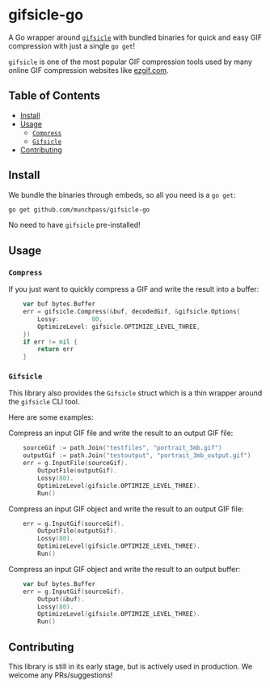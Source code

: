 # gifsicle-go <!-- omit in toc -->

A Go wrapper around [`gifsicle`](https://www.lcdf.org/gifsicle/man.html) with bundled binaries for quick and easy GIF compression with just a single `go get`!

`gifsicle` is one of the most popular GIF compression tools used by many online GIF compression websites like [ezgif.com](https://ezgif.com/).

## Table of Contents <!-- omit in toc -->

- [Install](#install)
- [Usage](#usage)
  - [`Compress`](#compress)
  - [`Gifsicle`](#gifsicle)
- [Contributing](#contributing)

## Install

We bundle the binaries through embeds, so all you need is a `go get`:

```bash
go get github.com/munchpass/gifsicle-go
```

No need to have `gifsicle` pre-installed!

## Usage

### `Compress`

If you just want to quickly compress a GIF and write the result into a buffer:

```go
	var buf bytes.Buffer
	err = gifsicle.Compress(&buf, decodedGif, &gifsicle.Options{
		Lossy:         80,
		OptimizeLevel: gifsicle.OPTIMIZE_LEVEL_THREE,
	})
	if err != nil {
		return err
	}
```

### `Gifsicle`

This library also provides the `Gifsicle` struct which is a thin wrapper around the `gifsicle` CLI tool.

Here are some examples:

Compress an input GIF file and write the result to an output GIF file:

```go
	sourceGif := path.Join("testfiles", "portrait_3mb.gif")
	outputGif := path.Join("testoutput", "portrait_3mb_output.gif")
	err = g.InputFile(sourceGif).
		OutputFile(outputGif).
		Lossy(80).
		OptimizeLevel(gifsicle.OPTIMIZE_LEVEL_THREE).
		Run()
```

Compress an input GIF object and write the result to an output GIF file:

```go
	err = g.InputGif(sourceGif).
		OutputFile(outputGif).
		Lossy(80).
		OptimizeLevel(gifsicle.OPTIMIZE_LEVEL_THREE).
		Run()
```

Compress an input GIF object and write the result to an output buffer:

```go
    var buf bytes.Buffer
	err = g.InputGif(sourceGif).
		Output(&buf).
		Lossy(80).
		OptimizeLevel(gifsicle.OPTIMIZE_LEVEL_THREE).
		Run()
```

## Contributing

This library is still in its early stage, but is actively used in production. We welcome any PRs/suggestions!
